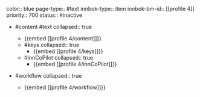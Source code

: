 color:: blue
page-type:: #text
innbok-type:: item
innbok-bm-id:: [[profile 4]]
priority:: 700
status:: #inactive

- #content #text
  collapsed:: true
	- {{embed [[profile 4/content]]}}
  - #keys
    collapsed:: true
	  - {{embed [[profile 4/keys]]}}
  - #innCoPilot
    collapsed:: true
	  - {{embed [[profile 4/innCoPilot]]}}

- #workflow
  collapsed:: true
	- {{embed [[profile 4/workflow]]}}

